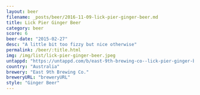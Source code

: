 ```yaml
---
layout: beer
filename: _posts/beer/2016-11-09-lick-pier-ginger-beer.md
title: Lick Pier Ginger Beer
category: beer
score: 6
beer-date: "2015-02-27"
desc: "A little bit too fizzy but nice otherwise"
permalink: /beer/:title.html
img: /img/list/lick-pier-ginger-beer.jpeg
untappd: "https://untappd.com/b/east-9th-brewing-co--lick-pier-ginger-beer/196200"
country: "Australia"
brewery: "East 9th Brewing Co."
breweryURL: "breweryURL"
style: "Ginger Beer"
---
```


